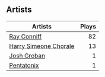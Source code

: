 ## Artists
Artists | Plays 
----- | -----: 
[Ray Conniff](/artists/ray-conniff-104848) | 82
[Harry Simeone Chorale](/artists/harry-simeone-chorale-30122133) | 13
[Josh Groban](/artists/josh-groban-58260) | 1
[Pentatonix](/artists/pentatonix-655231) | 1

